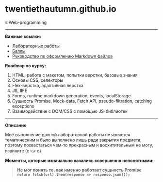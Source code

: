 # twentiethautumn.github.io
≡ Web-programming
<hr>
<b>Важные ссылки:</b>

* [Лабораторные работы](https://xrem.github.io/web/ "Лабораторные работы") 
* [Баллы](https://docs.google.com/spreadsheets/d/1aCAxSLIkUCFrv475MnGhvhziR9I1QxeakiYRmGq5ILM/edit?usp=drivesdk/ "Баллы")
* [Руководство по оформлению Markdown файлов](https://gist.github.com/Jekins/2bf2d0638163f1294637#Links/)

<b>Roadmap по курсу: </b>
1. HTML, работа с макетом, попытки верстки, базовые знания
2. Основы CSS, селекторы
3. Flex-верстка, адаптивная верстка
4. JS, IIFE
5. Forms, runtime markdown generation, events, localStorage
6. Сущность Promise, Mock-data, Fetch API, pseudo-filtration, catching exceptions
7. Взаимодействие с DOM/CSS с помощью JS-библиотек

<hr>
<b> Описание  </b>  

Моё выполнение данной лабораторной работы не является тематическим и было выполнено лишь ради закрытия предмета, поэтому похвастаться чем-то прекрасным и восхитительным не могу, извините (o･ω･o)

<b> Моменты, которые изначально казались совершенно непонятными: 
> Не мог понять то, как именно работает сущность Promise  
```return fetch(url).then(response => response.json());```


